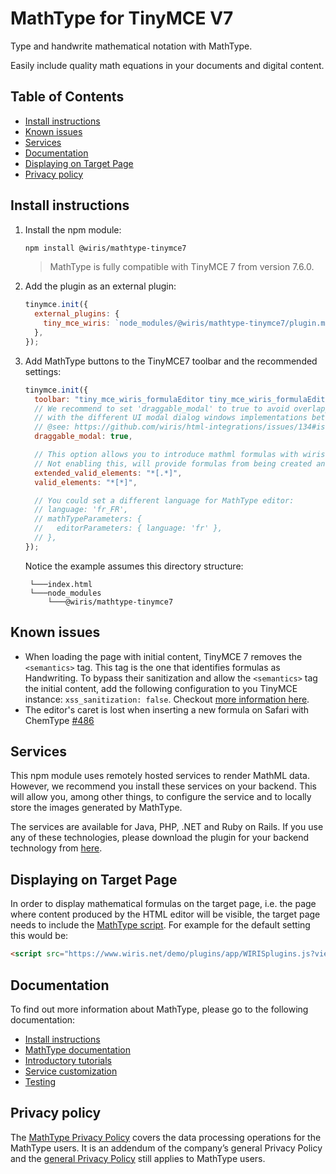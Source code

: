 # MathType for TinyMCE V7

Type and handwrite mathematical notation with MathType.

Easily include quality math equations in your documents and digital content.

## Table of Contents

- [Install instructions](#install-instructions)
- [Known issues](#known-issues)
- [Services](#services)
- [Documentation](#documentation)
- [Displaying on Target Page](#displaying-on-target-page)
- [Privacy policy](#privacy-policy)

## Install instructions

1. Install the npm module:

   ```bash
   npm install @wiris/mathtype-tinymce7
   ```

   > MathType is fully compatible with TinyMCE 7 from version 7.6.0.

2. Add the plugin as an external plugin:

   ```js
   tinymce.init({
     external_plugins: {
       tiny_mce_wiris: `node_modules/@wiris/mathtype-tinymce7/plugin.min.js`,
     },
   });
   ```

3. Add MathType buttons to the TinyMCE7 toolbar and the recommended settings:

   ```js
   tinymce.init({
     toolbar: "tiny_mce_wiris_formulaEditor tiny_mce_wiris_formulaEditorChemistry",
     // We recommend to set 'draggable_modal' to true to avoid overlapping issues
     // with the different UI modal dialog windows implementations between core and third-party plugins on TinyMCE.
     // @see: https://github.com/wiris/html-integrations/issues/134#issuecomment-905448642
     draggable_modal: true,

     // This option allows you to introduce mathml formulas with wiris plugins.
     // Not enabling this, will provide formulas from being created and rendered.
     extended_valid_elements: "*[.*]",
     valid_elements: "*[*]",

     // You could set a different language for MathType editor:
     // language: 'fr_FR',
     // mathTypeParameters: {
     //   editorParameters: { language: 'fr' },
     // },
   });
   ```

   Notice the example assumes this directory structure:

   ```
    └───index.html
    └───node_modules
        └───@wiris/mathtype-tinymce7
   ```

## Known issues

- When loading the page with initial content, TinyMCE 7 removes the `<semantics>` tag. This tag is the one that identifies formulas as Handwriting. To bypass their sanitization and allow the `<semantics>` tag the initial content, add the following configuration to you TinyMCE instance: `xss_sanitization: false`. Checkout [more information here](https://github.com/tinymce/tinymce/issues/10114).
- The editor's caret is lost when inserting a new formula on Safari with ChemType [#486](https://github.com/wiris/html-integrations/issues/486)

## Services

This npm module uses remotely hosted services to render MathML data. However, we recommend you install these services on your backend. This will allow you, among other things, to configure the service and to locally store the images generated by MathType.

The services are available for Java, PHP, .NET and Ruby on Rails. If you use any of these technologies, please download the plugin for your backend technology from [here](https://store.wiris.com/en/products/downloads/mathtype/integrations#froala?utm_source=npmjs&utm_medium=referral).

## Displaying on Target Page

In order to display mathematical formulas on the target page, i.e. the page where content produced by the HTML editor will be visible, the target page needs to include the [MathType script](https://docs.wiris.com/en/mathtype/mathtype_web/integrations/mathml-mode#add_a_script_to_head). For example for the default setting this would be:

```html
<script src="https://www.wiris.net/demo/plugins/app/WIRISplugins.js?viewer=image"></script>
```

## Documentation

To find out more information about MathType, please go to the following documentation:

- [Install instructions](https://docs.wiris.com/mathtype/en/mathtype-integrations/mathtype-for-html-editors/mathtype-for-tinymce.html?utm_source=npmjs&utm_medium=referral)
- [MathType documentation](https://docs.wiris.com/en/mathtype/mathtype_web/start?utm_source=npmjs&utm_medium=referral)
- [Introductory tutorials](https://docs.wiris.com/en/mathtype/mathtype_web/intro_tutorials?utm_source=npmjs&utm_medium=referral)
- [Service customization](https://docs.wiris.com/en/mathtype/mathtype_web/integrations/config-table?utm_source=npmjs&utm_medium=referral)
- [Testing](https://docs.wiris.com/en/mathtype/mathtype_web/integrations/html/plugins-test?utm_source=npmjs&utm_medium=referral)

## Privacy policy

The [MathType Privacy Policy](https://www.wiris.com/en/mathtype-privacy-policy/?utm_source=npmjs&utm_medium=referral) covers the data processing operations for the MathType users. It is an addendum of the company’s general Privacy Policy and the [general Privacy Policy](https://www.wiris.com/en/privacy-policy?utm_source=npmjs&utm_medium=referral) still applies to MathType users.
